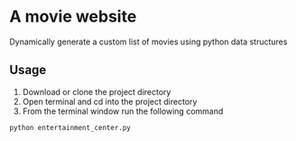 # A movie website
Dynamically generate a custom list of movies using python data structures

## Usage
1. Download or clone the project directory
2. Open terminal and cd into the project directory
3. From the terminal window run the following command 
```bash
python entertainment_center.py
```


